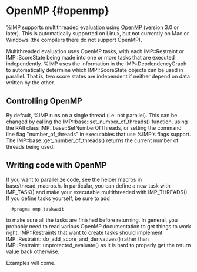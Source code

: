 OpenMP {#openmp}
======

%IMP supports multithreaded evaluation using [OpenMP](http://openmp.org/wp/)
(version 3.0 or later). This is automatically supported on Linux, but not
currently on Mac or Windows (the compilers there do not support OpenMP).

Multithreaded evaluation uses OpenMP tasks, with each IMP::Restraint or IMP::ScoreState being made into one or more tasks that are executed independently. %IMP uses the information in the IMP::DepdendencyGraph to automatically determine which IMP::ScoreState objects can be used in parallel. That is, two score states are independent if neither depend on data written by the other.

## Controlling OpenMP

By default, %IMP runs on a single thread (i.e. not parallel). This can be
changed by calling the IMP::base::set_number_of_threads() function, using
the RAII class IMP::base::SetNumberOfThreads, or setting the command line flag
"number_of_threads" in executables that use %IMP's flags support.
The IMP::base::get_number_of_threads() returns the current number of threads
being used.

## Writing code with OpenMP

If you want to parallelize code, see the helper macros in base/thread_macros.h. In particular, you can define a new task with IMP_TASK() and make your executable multithreaded with IMP_THREADS(). If you define tasks yourself, be sure to add

      #pragma omp taskwait

to make sure all the tasks are finished before returning. In general, you probably need to read various OpenMP documentation to get things to work right. IMP::Restraints that want to create tasks should implement IMP::Restraint::do_add_score_and_derivatives() rather than IMP::Restraint::unprotected_evaluate() as it is hard to properly get the return value back otherwise.

Examples will come.
